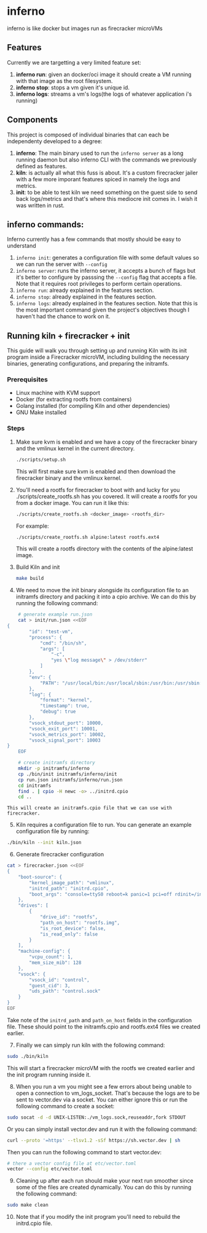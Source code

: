 # inferno
inferno is like docker but images run as firecracker microVMs
## Features
Currently we are targetting a very limited feature set:
1. **inferno run**: given an docker/oci image it should create a VM running with that image as the root filesystem.
2. **inferno stop**: stops a vm given it's unique id.
3. **inferno logs**: streams a vm's logs(the logs of whatever application i's running)

## Components
This project is composed of individual binaries that can each be independenty developed to a degree:
1. **inferno**: The main binary used to run the `inferno server` as a long running daemon but also inferno CLI with the commands we previously defined as features.
2. **kiln**: is actually all what this fuss is about. It's a custom firecracker jailer with a few more imporant features spiced in namely the logs and metrics.
3. **init**: to be able to test kiln we need something on the guest side to send back logs/metrics and that's where this mediocre init comes in. I wish it was written in rust.

## inferno commands:
Inferno currently has a few commands that mostly should be easy to understand

1. `inferno init`: generates a configuration file with some default values so we can run the server with `--config`
2. `inferno server`: runs the inferno server, it accepts a bunch of flags but it's better to configure by passsing the `--config` flag that accepts a file. Note that it requires root privileges to perform certain operations.
3. `inferno run`: already explained in the features section.
4. `inferno stop`: already explained in the features section.
5. `inferno logs`: already explained in the features section. Note that this is the most important command given the project's objectives though I haven't had the chance to work on it.

## Running kiln + firecracker + init

This guide will walk you through setting up and running Kiln with its init program inside a Firecracker microVM, including building the necessary binaries, generating configurations, and preparing the initramfs.

### Prerequisites
* Linux machine with KVM support
* Docker (for extracting rootfs from containers)
* Golang installed (for compiling Kiln and other dependencies)
* GNU Make installed

### Steps
1. Make sure kvm is enabled and we have a copy of the firecracker binary and the vmlinux kernel in the current directory.
    ```sh
    ./scripts/setup.sh
    ```
    This will first make sure kvm is enabled and then download the firecracker binary and the vmlinux kernel.

2. You'll need a rootfs for firecracker to boot with and lucky for you ./scripts/create_rootfs.sh has  you covered. It will create a rootfs for you from a docker image. You can run it like this:
    ```sh
    ./scripts/create_rootfs.sh <docker_image> <rootfs_dir>
    ```
    For example:
    ```sh
    ./scripts/create_rootfs.sh alpine:latest rootfs.ext4
    ```
    This will create a rootfs directory with the contents of the alpine:latest image.

3. Build Kiln and init
    ```sh
    make build
    ```
4. We need to move the init binary alongside its configuration file to an initramfs directory and packing it into a cpio archive. We can do this by running the following command:
```sh
    # generate example run.json
    cat > init/run.json <<EOF
{
        "id": "test-vm",
        "process": {
            "cmd": "/bin/sh",
            "args": [
                "-c",
                "yes \"log message\" > /dev/stderr"
            ]
        },
        "env": {
            "PATH": "/usr/local/bin:/usr/local/sbin:/usr/bin:/usr/sbin:/bin:/sbin"
        },
        "log": {
            "format": "kernel",
            "timestamp": true,
            "debug": true
        },
        "vsock_stdout_port": 10000,
        "vsock_exit_port": 10001,
        "vsock_metrics_port": 10002,
        "vsock_signal_port": 10003
}
    EOF
```

```sh
    # create initramfs directory 
    mkdir -p initramfs/inferno
    cp ./bin/init initramfs/inferno/init
    cp run.json initramfs/inferno/run.json
    cd initramfs
    find . | cpio -H newc -o> ../initrd.cpio
    cd ..
```
    This will create an initramfs.cpio file that we can use with firecracker.

5. Kiln requires a configuration file to run. You can generate an example configuration file by running:
```sh
./bin/kiln --init kiln.json
```

6. Generate firecracker configuration
```sh
cat > firecracker.json <<EOF
{
    "boot-source": {
        "kernel_image_path": "vmlinux",
        "initrd_path": "initrd.cpio",
        "boot_args": "console=ttyS0 reboot=k panic=1 pci=off rdinit=/inferno/init"
    },
    "drives": [
        {
            "drive_id": "rootfs",
            "path_on_host": "rootfs.img",
            "is_root_device": false,
            "is_read_only": false
        }
    ],
    "machine-config": {
        "vcpu_count": 1,
        "mem_size_mib": 128
    },
    "vsock": {
        "vsock_id": "control",
        "guest_cid": 3,
        "uds_path": "control.sock"
    }
}
EOF
```

Take note of the `initrd_path` and `path_on_host` fields in the configuration file. These should point to the initramfs.cpio and rootfs.ext4 files we created earlier.

7. Finally we can simply run kiln with the following command:
```sh
sudo ./bin/kiln
```
This will start a firecracker microVM with the rootfs we created earlier and the init program running inside it.

8. When you run a vm you might see a few errors about being unable to open a connection to vm_logs_socket. That's because the logs are to be sent to vector.dev via a socket. You can either ignore this or run the following command to create a socket:
```sh
sudo socat -d -d UNIX-LISTEN:./vm_logs.sock,reuseaddr,fork STDOUT
```
Or you can simply install vector.dev and run it with the following command:
```sh
curl --proto '=https' --tlsv1.2 -sSf https://sh.vector.dev | sh
```
Then you can run the following command to start vector.dev:
```sh
# there a vector config file at etc/vector.toml
vector --config etc/vector.toml
```

9. Cleaning up after each run should make your next run smoother since some of the files are created dynamically. You can do this by running the following command:
```sh
sudo make clean
```

10. Note that if you modify the init program you'll need to rebuild the initrd.cpio file.

